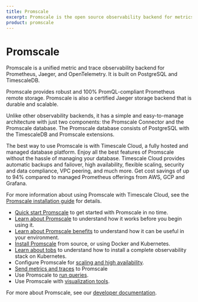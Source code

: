 ```yaml
---
title: Promscale
excerpt: Promscale is the open source observability backend for metrics and traces powered by SQL, built on top of TimescaleDB
product: promscale
---
```


# Promscale
Promscale is a unified metric and trace observability backend for Prometheus,
Jaeger, and OpenTelemetry. It is built on PostgreSQL and TimescaleDB.

Promscale provides robust and 100% PromQL-compliant Prometheus remote
storage. Promscale is also a certified Jaeger storage backend that is durable
and scalable.

Unlike other observability backends, it has a simple and easy-to-manage
architecture with just two components: the Promscale Connector and the
Promscale database. The Promscale database consists of PostgreSQL with the 
TimescaleDB and Promscale extensions.

<highlight type="cloud" header="Promscale with Timescale Cloud" button="Get started for free"
to="https://console.cloud.timescale.com/signup?campaign=promscale&source=ps-docs-home">
The best way to use Promscale is with Timescale Cloud, a fully hosted and managed
database platform. Enjoy all the best features of Promscale without the
hassle of managing your database. Timescale Cloud provides automatic 
backups and failover, high
availability, flexible scaling, security and data compliance, VPC peering, and
much more. Get cost savings of up to 94% compared to managed Prometheus offerings from
AWS, GCP and Grafana.
</highlight>

For more information about using Promscale with Timescale Cloud, see the 
[Promscale installation guide][ptc-install] for details.

*   [Quick start Promscale][quick-start] to get started with Promscale in no time.
*   [Learn about Promscale][about-promscale] to understand how it works before
    you begin using it.
*   [Learn about Promscale benefits][promscale-benefits] to understand how it
    can be useful in your environment.
*   [Install Promscale][install-promscale] from source, or using Docker and Kubernetes.
*   [Learn about tobs][about-tobs] to understand how to install a complete
    observability stack on Kubernetes.
*   Configure Promscale for [scaling and high availability][scaling-ha].
*   [Send metrics and traces][send-data] to Promscale    
*   Use Promscale to [run queries][query-data].
*   Use Promscale with [visualization tools][visualize-data].

For more about Promscale, see our [developer documentation][promscale-gh-docs].

[ptc-install]: /promscale/:currentVersion:/installation/promscale-with-timescale-cloud/
[about-promscale]: /promscale/:currentVersion:/about-promscale
[about-tobs]: /promscale/:currentVersion:/tobs/
[install-promscale]: /promscale/:currentVersion:/installation
[promscale-benefits]: /promscale/:currentVersion:/promscale-benefits/
[promscale-gh-docs]: https://github.com/timescale/promscale/
[query-data]: /promscale/:currentVersion:/query-data/
[quick-start]: /promscale/:currentVersion:/quick-start/
[scaling-ha]: /promscale/:currentVersion:/scale-ha/
[send-data]: /promscale/:currentVersion:/send-data/
[visualize-data]: /promscale/:currentVersion:/visualize-data/
